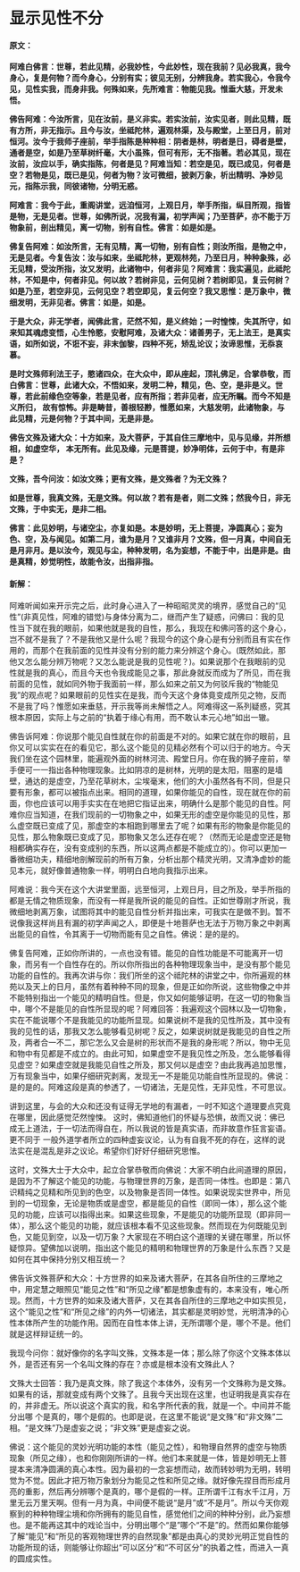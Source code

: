 # 显示见性不分

#### 原文：

**阿难白佛言：世尊，若此见精，必我妙性，今此妙性，现在我前？见必我真，我今身心，复是何物？而今身心，分别有实；彼见无别，分辨我身。若实我心，令我今见，见性实我，而身非我。何殊如来，先所难言：物能见我。惟垂大慈，开发未悟。**

**佛告阿难：今汝所言，见在汝前，是义非实。若实汝前，汝实见者，则此见精，既有方所，非无指示。且今与汝，坐祗陀林，遍观林渠，及与殿堂，上至日月，前对恒河。汝今于我师子座前，举手指陈是种种相：阴者是林，明者是日，碍者是壁，通者是空，如是乃至草树纤毫，大小虽殊，但可有形，无不指著。若必其见，现在汝前，汝应以手，确实指陈，何者是见？阿难当知：若空是见，既已成见，何者是空？若物是见，既已是见，何者为物？汝可微细，披剥万象，析出精明、净妙见元，指陈示我，同彼诸物，分明无惑。**

**阿难言：我今于此，重阁讲堂，远洎恒河，上观日月，举手所指，纵目所观，指皆是物，无是见者。世尊，如佛所说，况我有漏，初学声闻；乃至菩萨，亦不能于万物象前，剖出精见，离一切物，别有自性。佛言：如是如是。**

**佛复告阿难：如汝所言，无有见精，离一切物，别有自性；则汝所指，是物之中，无是见者。今复告汝：汝与如来，坐祗陀林，更观林苑，乃至日月，种种象殊，必无见精，受汝所指，汝又发明，此诸物中，何者非见？阿难言：我实遍见，此祗陀林，不知是中，何者非见。何以故？若树非见，云何见树？若树即见，复云何树？如是乃至，若空非见，云何见空？若空即见，复云何空？我又思惟：是万象中，微细发明，无非见者。佛言：如是，如是。**

**于是大众，非无学者，闻佛此言，茫然不知，是义终始；一时惶悚，失其所守，如来知其魂虑变悟，心生怜愍，安慰阿难，及诸大众：诸善男子，无上法王，是真实语，如所如说，不诳不妄，非末伽黎，四种不死，矫乱论议；汝谛思惟，无忝哀慕。**

**是时文殊师利法王子，愍诸四众，在大众中，即从座起，顶礼佛足，合掌恭敬，而白佛言：世尊，此诸大众，不悟如来，发明二种，精见，色、空，是非是义。世尊，若此前缘色空等象，若是见者，应有所指；若非见者，应无所瞩。而今不知是义所归， 故有惊怖。非是畴昔，善根轻尠，惟愿如来，大慈发明，此诸物象，与此见精，元是何物？于其中间，无是非是。**

**佛告文殊及诸大众：十方如来，及大菩萨，于其自住三摩地中，见与见缘，并所想相，如虚空华， 本无所有。此见及缘，元是菩提，妙净明体，云何于中，有是非是？**

**文殊，吾今问汝：如汝文殊；更有文殊，是文殊者？为无文殊？**

**如是世尊，我真文殊，无是文殊。何以故？若有是者，则二文殊；然我今日，非无文殊，于中实无，是非二相。**

**佛言：此见妙明，与诸空尘，亦复如是。本是妙明，无上菩提，净圆真心；妄为色、空，及与闻见。如第二月，谁为是月？又谁非月？文殊，但一月真，中间自无是月非月。是以汝今，观见与尘，种种发明，名为妄想，不能于中，出是非是。由是真精，妙觉明性，故能令汝，出指非指。**

#### 新解：

阿难听闻如来开示完之后，此时身心进入了一种昭昭灵灵的境界，感觉自己的“见性”(非真见性，阿难的错觉)与身体分离为二，继而产生了疑惑，问佛曰：我的见性当下就在我的眼前，如果他就是我的自性，那么，我现在和佛问答的这个身心，岂不就不是我了？不是我他又是什么呢？我现今的这个身心是有分别而且有实在作用的，而那个在我前面的见性并没有分别的能力来分辨这个身心。(既然如此，那他又怎么能分辨万物呢？又怎么能说是我的见性呢？)。如果说那个在我眼前的见性就是我的真心，而且今天也令我成能见之事，那此身就反而成为了所见，而在我前面的见性，就如同外物于我面前一样，那么如来之前又为何驳斥我的“物能见我”的观点呢？如果眼前的见性实在是我，而今天这个身体竟变成所见之物，反而不是我了吗？惟愿如来垂慈，开示我等尚未解悟之人。阿难得这一系列疑惑，究其根本原因，实际上与之前的“执着于缘心有用，而不敢认本元心地”如出一辙。

佛告诉阿难：你说那个能见自性就在你的前面是不对的。如果它就在你的眼前，且你又可以实实在在的看见它，那么这个能见的见精必然有个可以归于的地方。今天我们坐在这个园林里，能遍观外面的树林河流、殿堂日月。你在我的狮子座前，举手便可一一指出各种物理现象。比如阴凉的是树林，光明的是太阳，阻塞的是墙壁，通达的是虚空，乃至花草树木，尘埃毫末，他们的大小虽然各有不同，但是只要有形象，都可以被指点出来。相同的道理，如果你能见的自性，现在就在你的前面，你也应该可以用手实实在在地把它指证出来，明确什么是那个能见的自性。阿难你应当知道，在我们现前的一切物象之中，如果无形的虚空是你能见的见性，那么虚空既已变成了见，那虚空的本相跑到哪里去了呢？如果有形的物象是你能见的见性，那么物象既已变成了见，那物象又怎么还存在呢？（然而无论是虚空还是物相都确实存在，没有变成别的东西，所以这两点都是不能成立的）。你可以更加一番微细功夫，精细地剖解现前的所有万象，分析出那个精灵光明，又清净虚妙的能见本元，就好像普通物象一样，明明白白地向我指示出来。

阿难说：我今天在这个大讲堂里面，远至恒河，上观日月，目之所及，举手所指的都是无情之物质现象，而没有一样是我所说的能见的自性。正如世尊刚才所说，我微细地剥离万象，试图将其中的能见自性分析并指出来，可我实在是做不到。暂不说像我这样尚且有漏的初学声闻之人，即便是十地菩萨也无法于万物万象之中剥离出能见的自性，令其离于一切物而能有见之自性。佛说：是的是的。

佛复告阿难，正如你所讲的，一点也没有错。能见的自性功能是不可能离开一切象，而另有一个自性存在的。所以你所指出的各种物理现象当中，是没有那个能见功能的自性的。我再次讲与你：我们所坐的这个祗陀林的讲堂之中，你所遍观的林苑以及天上的日月，虽然有着种种不同的现象，但是正如你所说，这些物像之中并不能特别指出一个能见的精明自性。但是，你又如何能够证明，在这一切的物象当中，哪个不是能见的自性所显现的呢？阿难回答：我遍观这个园林以及一切物象，实在不能说哪个不是我能见的功能所显现。如果说树不是我的见性所及，其中没有我的见性的话，那我又怎么能够看见树呢？反之，如果说树就是我能见的自性之所及，两者合一不二，那它怎么又会是树的形状而不是我的身形呢？所以，物中无见和物中有见都是不成立的。由此可知，如果虚空不是我见性之所及，怎么能够看得见虚空？如果虚空就是我能见自性之所及，那又何以是虚空？由此我再追加思惟，万有现象当中，如果仔细研究剥离，发现无一不是能见功能自性所显现的。佛说：是的是的。阿难这段是真的参透了，一切诸法，无是见性，无非见性，不可思议。

讲到这里，与会的大众和还没有证得无学地的有漏者，一时不知这个道理要点究竟在哪里，因此感觉茫然惶悚。 这时，佛知道他们的怀疑与恐惧，故而又说：佛已成无上道法，于一切法而得自在，所以我说的皆是真实语，而非故意作狂言妄语。更不同于 一般外道学者所立的四种虚妄议论，认为有自我不死的存在，这样的说法实在是混乱是非之议论。希望你们好好仔细研究思惟。

这时，文殊大士于大众中，起立合掌恭敬而向佛说：大家不明白此间道理的原因，是因为不了解这个能见的功能，与物理世界的万象，是否同一体性。也即是：第八识精纯之见精和所见到的色空，以及物象是否同一体性。如果说现实世界中，所见到的一切现象，无论是物质或是虚空，都是能见的自性（即同一体），那么这个能见的功能，应该可以指得出来。如果这些现象，不是能见的功能所显现（即非同一体），那么这个能见的功能，就应该根本看不见这些现象。然而现在为何既能见到色，又能见到空，以及一切万象？大家现在不明白这个道理的关键在哪里，所以怀疑惊异。望佛加以说明，指出这个能见的精明和物理世界的万象是什么东西？又是如何在其中保持分别又相互统一？

佛告诉文殊菩萨和大众：十方世界的如来及诸大菩萨，在其各自所住的三摩地之中，用定慧之眼照见“能见之性”和“所见之缘”都是想象虚有的，本来没有，唯心所现。然而，十方世界的如来及诸大菩萨，又在其各自所住的三摩地之中如实照见，这个“能见之性”和“所见之缘”的内外一切诸法，其实都是灵明妙觉，光明清净的心性本体所产生的功能作用。因而在自性本体上讲，无所谓哪个是，哪个不是。他们就是这样辩证统一的。

我现今问你：就好像你的名字叫文殊，文殊本是一体；那么除了你这个文殊本体以外，是否还有另一个名叫文殊的存在？亦或是根本没有文殊此人？

文殊大士回答：我乃是真文殊，除了我这个本体外，没有另一个文殊称为是文殊。如果有的话，那就变成有两个文殊了。且我今天出现在这里，也证明我是真实存在的，并非虚无。所以说这个真实的我，和名字所代表的我，就是一个。中间并不能分出哪 个是真的，哪个是假的。也即是说，在这里不能说“是文殊”和“非文殊”二相。“是文殊”乃是虚妄之说；“非文殊”更是虚妄之说。

佛说：这个能见的灵妙光明功能的本性（能见之性），和物理自然界的虚空与物质现象（所见之缘），也和你刚刚所讲的一样。他们本来就是一体，皆是妙明无上菩提本来清净圆满的真心本性。因为最初的一念妄想而动，故而转妙明为无明，转明觉为不觉。因此才把万物万象划分为能见之性和所见之缘。就好像先捏目而形成月亮的重影，然后再分辨哪个是真的，哪个是假的一样。正所谓千江有水千江月，万里无云万里天啊。但有一月为真，中间便不能说“是月”或“不是月”。所以今天你观察到的种种物理尘境和你所拥有的能见自性，感觉他们之间的种种分别，此乃妄想也。是不能再这其中的戏论当中，分明出哪个“是”哪个“不是”的。然而如果你能够了解“能见”和“所见的客观物理世界的自然现象”都是由真心的灵妙光明正觉自性的功能所现的话，则能够让你超出“可以区分”和“不可区分”的执着之性，而进入一真的圆成实性。
